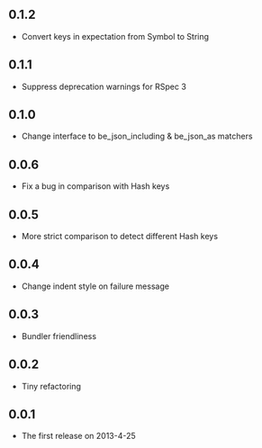 ## 0.1.2
* Convert keys in expectation from Symbol to String

## 0.1.1
* Suppress deprecation warnings for RSpec 3

## 0.1.0
* Change interface to be_json_including & be_json_as matchers

## 0.0.6
* Fix a bug in comparison with Hash keys

## 0.0.5
* More strict comparison to detect different Hash keys

## 0.0.4
* Change indent style on failure message

## 0.0.3
* Bundler friendliness

## 0.0.2
* Tiny refactoring

## 0.0.1
* The first release on 2013-4-25
